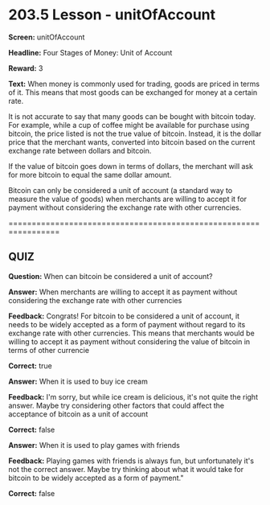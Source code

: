 # 203.5 Lesson - unitOfAccount

**Screen:** unitOfAccount

**Headline:** Four Stages of Money: Unit of Account

**Reward:** 3

**Text:** When money is commonly used for trading, goods are priced in terms of it. This means that most goods can be exchanged for money at a certain rate.

It is not accurate to say that many goods can be bought with bitcoin today. For example, while a cup of coffee might be available for purchase using bitcoin, the price listed is not the true value of bitcoin. Instead, it is the dollar price that the merchant wants, converted into bitcoin based on the current exchange rate between dollars and bitcoin.

If the value of bitcoin goes down in terms of dollars, the merchant will ask for more bitcoin to equal the same dollar amount.

Bitcoin can only be considered a unit of account (a standard way to measure the value of goods) when merchants are willing to accept it for payment without considering the exchange rate with other currencies.

\=================================================================

## QUIZ

**Question:** When can bitcoin be considered a unit of account?

**Answer:** When merchants are willing to accept it as payment without considering the exchange rate with other currencies

**Feedback:** Congrats! For bitcoin to be considered a unit of account, it needs to be widely accepted as a form of payment without regard to its exchange rate with other currencies. This means that merchants would be willing to accept it as payment without considering the value of bitcoin in terms of other currencie

**Correct:** true

**Answer:** When it is used to buy ice cream

**Feedback:** I'm sorry, but while ice cream is delicious, it's not quite the right answer. Maybe try considering other factors that could affect the acceptance of bitcoin as a unit of account

**Correct:** false

**Answer:** When it is used to play games with friends

**Feedback:** Playing games with friends is always fun, but unfortunately it's not the correct answer. Maybe try thinking about what it would take for bitcoin to be widely accepted as a form of payment."

**Correct:** false

<figure><img src="../.gitbook/assets/203-05.png" alt=""><figcaption></figcaption></figure>
